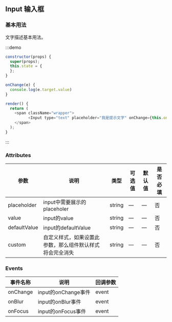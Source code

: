 ## Input 输入框

### 基本用法

文字描述基本用法。

:::demo 

```js
constructor(props) {
  super(props);
  this.state = {
  };  
}

onChange(e) {
  console.log(e.target.value)
}

render() {    
  return (
    <span className="wrapper">
          <Input type="text" placeholder="我是提示文字" onChange={this.onChange.bind(this)}/>
    </span>
  );
}
```
:::

### Attributes
| 参数        | 说明          | 类型      | 可选值       | 默认值  |  是否必填  |
|------------ |-------------- |---------- |----------- |-------- | -------- |
| placeholder | input中需要展示的placeholer| string | —   | — | 否 |
| value | input的value| string | —   | — | 否 |
| defaultValue | input的defaultValue| string | —   | — | 否 |
| custom | 自定义样式，如果设置此参数，那么组件默认样式将会完全消失| string | —   | — | 否 |


### Events
| 事件名称   | 说明    | 回调参数      |
|---------- |-------- |---------- |
| onChange | input的onChange事件| event |
| onBlur | input的onBlur事件| event |
| onFocus | input的onFocus事件| event |

